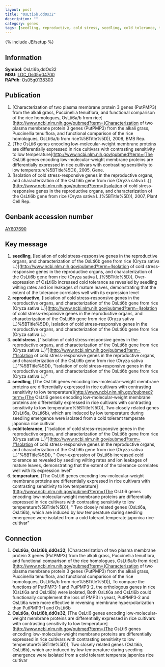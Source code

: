 ```yaml
---
layout: post
title: "OsLti6b,ddOs32"
description: ""
category: genes
tags: [seedling, reproductive, cold stress, seedling, cold tolerance, temperature]
---
```

{% include JB/setup %}

## Information
__Symbol__: OsLti6b,ddOs32  
__MSU__: [LOC_Os05g04700](http://rice.plantbiology.msu.edu/cgi-bin/ORF_infopage.cgi?orf=LOC_Os05g04700)  
__RAPdb__: [Os05g0138300](http://rapdb.dna.affrc.go.jp/viewer/gbrowse_details/irgsp1?name=Os05g0138300)  

## Publication
1. [Characterization of two plasma membrane protein 3 genes (PutPMP3) from the alkali grass, Puccinellia tenuiflora, and functional comparison of the rice homologues, OsLti6a/b from rice](http://www.ncbi.nlm.nih.gov/pubmed?term=(Characterization of two plasma membrane protein 3 genes (PutPMP3) from the alkali grass, Puccinellia tenuiflora, and functional comparison of the rice homologues, OsLti6a/b from rice%5BTitle%5D)), 2008, BMB Rep.
2. [The OsLti6 genes encoding low-molecular-weight membrane proteins are differentially expressed in rice cultivars with contrasting sensitivity to low temperature](http://www.ncbi.nlm.nih.gov/pubmed?term=(The OsLti6 genes encoding low-molecular-weight membrane proteins are differentially expressed in rice cultivars with contrasting sensitivity to low temperature%5BTitle%5D)), 2005, Gene.
3. [Isolation of cold stress-responsive genes in the reproductive organs, and characterization of the OsLti6b gene from rice (Oryza sativa L.)](http://www.ncbi.nlm.nih.gov/pubmed?term=(Isolation of cold stress-responsive genes in the reproductive organs, and characterization of the OsLti6b gene from rice (Oryza sativa L.)%5BTitle%5D)), 2007, Plant Cell Rep.

## Genbank accession number
[AY607690](http://www.ncbi.nlm.nih.gov/nuccore/AY607690)

## Key message
1. __seedling__, [Isolation of cold stress-responsive genes in the reproductive organs, and characterization of the OsLti6b gene from rice (Oryza sativa L.)](http://www.ncbi.nlm.nih.gov/pubmed?term=(Isolation of cold stress-responsive genes in the reproductive organs, and characterization of the OsLti6b gene from rice (Oryza sativa L.)%5BTitle%5D)),  Over-expression of OsLti6b increased cold tolerance as revealed by seedling wilting rates and ion leakages of mature leaves, demonstrating that the extent of the tolerance correlates well with its expression level
2. __reproductive__, [Isolation of cold stress-responsive genes in the reproductive organs, and characterization of the OsLti6b gene from rice (Oryza sativa L.)](http://www.ncbi.nlm.nih.gov/pubmed?term=(Isolation of cold stress-responsive genes in the reproductive organs, and characterization of the OsLti6b gene from rice (Oryza sativa L.)%5BTitle%5D)), Isolation of cold stress-responsive genes in the reproductive organs, and characterization of the OsLti6b gene from rice (Oryza sativa L.)
3. __cold stress__, ["Isolation of cold stress-responsive genes in the reproductive organs, and characterization of the OsLti6b gene from rice (Oryza sativa L.)"](http://www.ncbi.nlm.nih.gov/pubmed?term=("Isolation of cold stress-responsive genes in the reproductive organs, and characterization of the OsLti6b gene from rice (Oryza sativa L.)"%5BTitle%5D)), "Isolation of cold stress-responsive genes in the reproductive organs, and characterization of the OsLti6b gene from rice (Oryza sativa L.)"
4. __seedling__, [The OsLti6 genes encoding low-molecular-weight membrane proteins are differentially expressed in rice cultivars with contrasting sensitivity to low temperature](http://www.ncbi.nlm.nih.gov/pubmed?term=(The OsLti6 genes encoding low-molecular-weight membrane proteins are differentially expressed in rice cultivars with contrasting sensitivity to low temperature%5BTitle%5D)),  Two closely related genes (OsLti6a, OsLti6b), which are induced by low temperature during seedling emergence were isolated from a cold tolerant temperate japonica rice cultivar
5. __cold tolerance__, ["Isolation of cold stress-responsive genes in the reproductive organs, and characterization of the OsLti6b gene from rice (Oryza sativa L.)"](http://www.ncbi.nlm.nih.gov/pubmed?term=("Isolation of cold stress-responsive genes in the reproductive organs, and characterization of the OsLti6b gene from rice (Oryza sativa L.)"%5BTitle%5D)), " Over-expression of OsLti6b increased cold tolerance as revealed by seedling wilting rates and ion leakages of mature leaves, demonstrating that the extent of the tolerance correlates well with its expression level"
6. __temperature__, [The OsLti6 genes encoding low-molecular-weight membrane proteins are differentially expressed in rice cultivars with contrasting sensitivity to low temperature](http://www.ncbi.nlm.nih.gov/pubmed?term=(The OsLti6 genes encoding low-molecular-weight membrane proteins are differentially expressed in rice cultivars with contrasting sensitivity to low temperature%5BTitle%5D)), " Two closely related genes (OsLti6a, OsLti6b), which are induced by low temperature during seedling emergence were isolated from a cold tolerant temperate japonica rice cultivar"

## Connection
1. __OsLti6a__, __OsLti6b,ddOs32__, [Characterization of two plasma membrane protein 3 genes (PutPMP3) from the alkali grass, Puccinellia tenuiflora, and functional comparison of the rice homologues, OsLti6a/b from rice](http://www.ncbi.nlm.nih.gov/pubmed?term=(Characterization of two plasma membrane protein 3 genes (PutPMP3) from the alkali grass, Puccinellia tenuiflora, and functional comparison of the rice homologues, OsLti6a/b from rice%5BTitle%5D)),  To compare the functions of PutPMP3-1 and PutPMP3-2, the orthologous genes in rice (OsLti6a and OsLti6b) were isolated, Both OsLti6a and OsLti6b could functionally complement the loss of PMP3 in yeast, PutPMP3-2 and OsLti6a were more effective in reversing membrane hyperpolarization than PutPMP3-1 and OsLti6b
2. __OsLti6a__, __OsLti6b,ddOs32__, [The OsLti6 genes encoding low-molecular-weight membrane proteins are differentially expressed in rice cultivars with contrasting sensitivity to low temperature](http://www.ncbi.nlm.nih.gov/pubmed?term=(The OsLti6 genes encoding low-molecular-weight membrane proteins are differentially expressed in rice cultivars with contrasting sensitivity to low temperature%5BTitle%5D)),  Two closely related genes (OsLti6a, OsLti6b), which are induced by low temperature during seedling emergence were isolated from a cold tolerant temperate japonica rice cultivar


